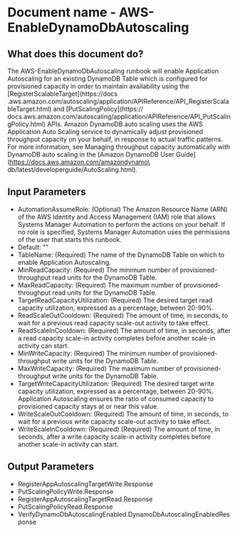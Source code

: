 # Document name - AWS-EnableDynamoDbAutoscaling

## What does this document do?
The AWS-EnableDynamoDbAutoscaling runbook will enable Application Autoscaling for an existing DynamoDB Table which is 
configured for provisioned capacity in order to maintain availability using the [RegisterScalableTarget](https://docs\
.aws.amazon.com/autoscaling/application/APIReference/API_RegisterScalableTarget.html) and [PutScalingPolicy](https://\
docs.aws.amazon.com/autoscaling/application/APIReference/API_PutScalingPolicy.html) APIs. Amazon DynamoDB auto scaling 
uses the AWS Application Auto Scaling service to dynamically adjust provisioned throughput capacity on your behalf, in 
response to actual traffic patterns. For more information, see Managing throughput capacity 
automatically with DynamoDB auto scaling in the [Amazon DynamoDB User Guide](https://docs.aws.amazon.com/amazondynamo\
db/latest/developerguide/AutoScaling.html).

## Input Parameters
* AutomationAssumeRole: (Optional) The Amazon Resource Name (ARN) of the AWS Identity and Access Management (IAM) role
that allows Systems Manager Automation to perform the actions on your behalf. If no role is specified,
Systems Manager Automation uses the permissions of the user that starts this runbook.
* Default: ""
* TableName: (Required) The name of the DynamoDB Table on which to enable Application Autoscaling.
* MinReadCapacity: (Required) The minimum number of provisioned-throughput read units for the DynamoDB Table.
* MaxReadCapacity: (Required) The maximum number of provisioned-throughput read units for the DynamoDB Table.
* TargetReadCapacityUtilization: (Required) The desired target read capacity utilization, expressed as a percentage, 
between 20-90%. 
* ReadScaleOutCooldown: (Required) The amount of time, in seconds, to wait for a previous read capacity scale-out 
activity to take effect.
* ReadScaleInCooldown: (Required) The amount of time, in seconds, after a read capacity scale-in activity completes 
before another scale-in activity can start.
* MinWriteCapacity: (Required) The minimum number of provisioned-throughput write units for the DynamoDB Table.
* MaxWriteCapacity: (Required) The maximum number of provisioned-throughput write units for the DynamoDB Table.
* TargetWriteCapacityUtilization: (Required) The desired target write capacity utilization, expressed as a percentage, 
between 20-90%. 
Application Autoscaling ensures the ratio of consumed capacity to provisioned capacity stays at or near this value.
* WriteScaleOutCooldown: (Required) The amount of time, in seconds, to wait for a previous write capacity scale-out 
activity to take effect.
* WriteScaleInCooldown: (Required) (Required) The amount of time, in seconds, after a write capacity scale-in activity 
completes before another scale-in activity can start.

## Output Parameters
* RegisterAppAutoscalingTargetWrite.Response
* PutScalingPolicyWrite.Response
* RegisterAppAutoscalingTargetRead.Response
* PutScalingPolicyRead.Response
* VerifyDynamoDbAutoscalingEnabled.DynamoDbAutoscalingEnabledResponse